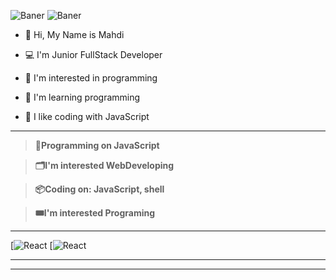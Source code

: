 
![Baner](https://github.com/SaLaMaNdeR-81/SaLaMaNdeR-81/assets/104043896/713fe7c7-4661-4da4-8958-a5293b097058)
![Baner](https://github.com/SaLaMaNdeR-81/SaLaMaNdeR-81/assets/104043896/49b67280-ba5a-4f75-bde7-62f33ffba0f3)



- 👋 Hi, My Name is Mahdi
  
- 💻 I'm Junior FullStack Developer
- 👀 I'm interested in programming 
- 🌱 I'm learning programming
- 💞️ I like coding with JavaScript
  
---
> **💾Programming on JavaScript**

> **🗂️I'm interested WebDeveloping**

> **📦Coding on: JavaScript, shell**

> **🎟️I'm interested Programing**

----

[![React](https://img.shields.io/badge/React.Js-blue?logo=react)
[![React](https://img.shields.io/badge/JavaScript-yellow?logo=JavaScript)


----

----



